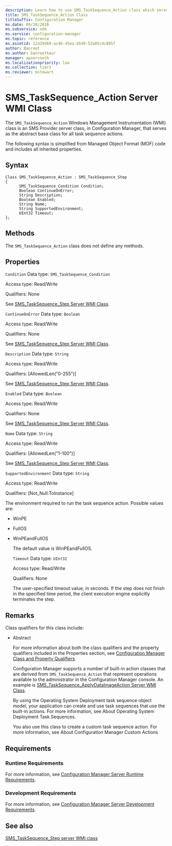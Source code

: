 ```yaml
---
description: Learn how to use SMS_TaskSequence_Action class which serves as the abstract base class for all task sequence actions in Configuration Manager.
title: SMS_TaskSequence_Action Class
titleSuffix: Configuration Manager
ms.date: 09/20/2016
ms.subservice: sdk
ms.service: configuration-manager
ms.topic: reference
ms.assetid: 12a29d69-ac46-45ea-b540-52a85c4c885f
author: Banreet
ms.author: banreetkaur
manager: apoorvseth
ms.localizationpriority: low
ms.collection: tier3
ms.reviewer: mstewart
---
```

# SMS_TaskSequence_Action Server WMI Class
The `SMS_TaskSequence_Action` Windows Management Instrumentation (WMI) class is an SMS Provider server class, in Configuration Manager, that serves as the abstract base class for all task sequence actions.

 The following syntax is simplified from Managed Object Format (MOF) code and includes all inherited properties.

## Syntax

```
Class SMS_TaskSequence_Action : SMS_TaskSequence_Step
{
      SMS_TaskSequence_Condition Condition;
      Boolean ContinueOnError;
      String Description;
      Boolean Enabled;
      String Name;
      String SupportedEnvironment;
      UInt32 Timeout;
};
```

## Methods
 The `SMS_TaskSequence_Action` class does not define any methods.

## Properties
 `Condition`
 Data type: `SMS_TaskSequence_Condition`

 Access type: Read/Write

 Qualifiers: None

 See [SMS_TaskSequence_Step Server WMI Class](../../../develop/reference/osd/sms_tasksequence_step-server-wmi-class.md).

 `ContinueOnError`
 Data type: `Boolean`

 Access type: Read/Write

 Qualifiers: None

 See [SMS_TaskSequence_Step Server WMI Class](../../../develop/reference/osd/sms_tasksequence_step-server-wmi-class.md).

 `Description`
 Data type: `String`

 Access type: Read/Write

 Qualifiers: [AllowedLen("0-255")]

 See [SMS_TaskSequence_Step Server WMI Class](../../../develop/reference/osd/sms_tasksequence_step-server-wmi-class.md).

 `Enabled`
 Data type: `Boolean`

 Access type: Read/Write

 Qualifiers: None

 See [SMS_TaskSequence_Step Server WMI Class](../../../develop/reference/osd/sms_tasksequence_step-server-wmi-class.md).

 `Name`
 Data type: `String`

 Access type: Read/Write

 Qualifiers: [AllowedLen("1-100")]

 See [SMS_TaskSequence_Step Server WMI Class](../../../develop/reference/osd/sms_tasksequence_step-server-wmi-class.md).

 `SupportedEnvironment`
 Data type: `String`

 Access type: Read/Write

 Qualifiers: [Not_Null:ToInstance]

 The environment required to run the task sequence action. Possible values are:

- WinPE

- FullOS

- WinPEandFullOS

  The default value is WinPEandFullOS.

  `Timeout`
  Data type: `UInt32`

  Access type: Read/Write

  Qualifiers: None

  The user-specified timeout value, in seconds. If the step does not finish in the specified time period, the client execution engine explicitly terminates the step.

## Remarks
 Class qualifiers for this class include:

- Abstract

  For more information about both the class qualifiers and the property qualifiers included in the Properties section, see [Configuration Manager Class and Property Qualifiers](../../../develop/reference/misc/class-and-property-qualifiers.md).

  Configuration Manager supports a number of built-in action classes that are derived from `SMS_TaskSequence_Action` that represent operations available to the administrator in the Configuration Manager console. An example is [SMS_TaskSequence_ApplyDataImageAction Server WMI Class](../../../develop/reference/osd/sms_tasksequence_applydataimageaction-server-wmi-class.md).

  By using the Operating System Deployment task sequence object model, your application can create and use task sequences that use the built-in actions. For more information, see About Operating System Deployment Task Sequences.

  You also use this class to create a custom task sequence action. For more information, see About Configuration Manager Custom Actions

## Requirements

### Runtime Requirements
 For more information, see [Configuration Manager Server Runtime Requirements](../../../develop/core/reqs/server-runtime-requirements.md).

### Development Requirements
 For more information, see [Configuration Manager Server Development Requirements](../../../develop/core/reqs/server-development-requirements.md).

## See also

[SMS_TaskSequence_Step server WMI class](sms_tasksequence_step-server-wmi-class.md)
